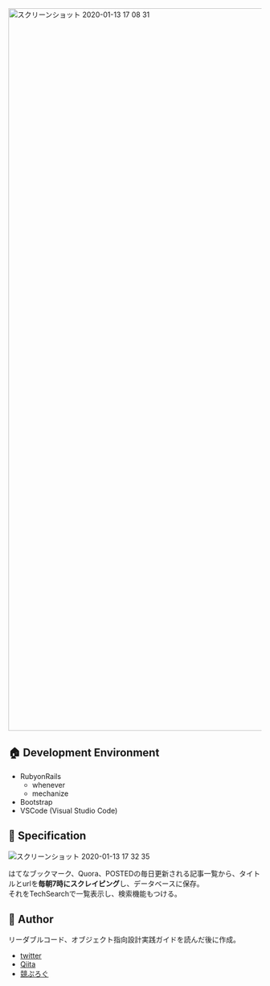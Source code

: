 <img width="1435" alt="スクリーンショット 2020-01-13 17 08 31" src="https://user-images.githubusercontent.com/50798936/72241959-8c168080-362b-11ea-98fc-3206a64df823.png">

## :house:  Development Environment  

- RubyonRails
  - whenever
  - mechanize
- Bootstrap
- VSCode (Visual Studio Code)

## :triangular_ruler:  Specification

<img alt="スクリーンショット 2020-01-13 17 32 35" src="https://user-images.githubusercontent.com/50798936/72241652-b61b7300-362a-11ea-920c-76d54ec4847e.png">

はてなブックマーク、Quora、POSTEDの毎日更新される記事一覧から、タイトルとurlを**毎朝7時にスクレイピング**し、データベースに保存。  
それをTechSearchで一覧表示し、検索機能もつける。  

## :eyes:  Author  

リーダブルコード、オブジェクト指向設計実践ガイドを読んだ後に作成。  

- [twitter](https://twitter.com/wafuwafu13_)
- [Qiita](https://qiita.com/wafuwafu13)
- [競ぷろぐ](https://kyoupurog.hatenablog.com/)
